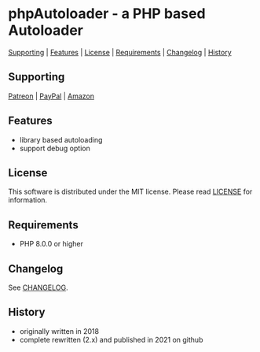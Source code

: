 # phpAutoloader - a PHP based Autoloader

[Supporting](https://github.com/robertsaupe/phpautoloader#supporting) |
[Features](https://github.com/robertsaupe/phpautoloader#features) |
[License](https://github.com/robertsaupe/phpautoloader#license) |
[Requirements](https://github.com/robertsaupe/phpautoloader#requirements) |
[Changelog](https://github.com/robertsaupe/phpautoloader#changelog) |
[History](https://github.com/robertsaupe/phpautoloader#history)

## Supporting
[Patreon](https://www.patreon.com/robertsaupe) |
[PayPal](https://www.paypal.com/donate?hosted_button_id=SQMRNY8YVPCZQ) |
[Amazon](https://www.amazon.de/ref=as_li_ss_tl?ie=UTF8&linkCode=ll2&tag=robertsaupe-21&linkId=b79bc86cee906816af515980cb1db95e&language=de_DE)

## Features
- library based autoloading
- support debug option

## License
This software is distributed under the MIT license. Please read [LICENSE](LICENSE) for information.

## Requirements
- PHP 8.0.0 or higher

## Changelog
See [CHANGELOG](CHANGELOG.md).

## History
- originally written in 2018
- complete rewritten (2.x) and published in 2021 on github